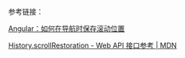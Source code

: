 参考链接：

[Angular：如何在导航时保存滚动位置](https://dev.to/johncarroll/angular-how-to-refresh-scroll-position-on-back-5e1b)

[History.scrollRestoration - Web API 接口参考 | MDN](https://developer.mozilla.org/zh-CN/docs/Web/API/History/scrollRestoration)
